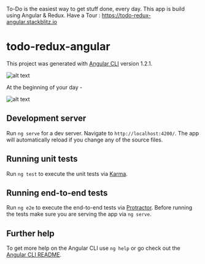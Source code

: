 To-Do is the easiest way to get stuff done, every day. This app is build using Angular & Redux. 
Have a Tour : https://todo-redux-angular.stackblitz.io

# todo-redux-angular

This project was generated with [Angular CLI](https://github.com/angular/angular-cli) version 1.2.1.

![alt text](http://prntscr.com/kh2p2z)

At the beginning of your day -

![alt text](http://prntscr.com/kh2ped)

## Development server

Run `ng serve` for a dev server. Navigate to `http://localhost:4200/`. The app will automatically reload if you change any of the source files.

## Running unit tests

Run `ng test` to execute the unit tests via [Karma](https://karma-runner.github.io).

## Running end-to-end tests

Run `ng e2e` to execute the end-to-end tests via [Protractor](http://www.protractortest.org/).
Before running the tests make sure you are serving the app via `ng serve`.

## Further help

To get more help on the Angular CLI use `ng help` or go check out the [Angular CLI README](https://github.com/angular/angular-cli/blob/master/README.md).

